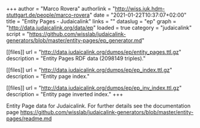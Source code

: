 +++
author = "Marco Rovera"
authorlink = "http://wiss.iuk.hdm-stuttgart.de/people/marco-rovera"
date = "2021-01-22T10:37:07+02:00"
title = "Entity Pages - Judaicalink"
links = "" 
dataslug = "ep"
graph = "http://data.judaicalink.org/data/ep"
loaded = true
category = "judaicalink"
script = "https://github.com/wisslab/judaicalink-generators/blob/master/entity-pages/ep_generator.md" 

[[files]]
	url = "http://data.judaicalink.org/dumps/ep/entity_pages.ttl.gz"
	description = "Entity Pages RDF data (2098149 triples)."

[[files]]
	url = "http://data.judaicalink.org/dumps/ep/ep_index.ttl.gz"
	description = "Entity page index."
    
[[files]]
	url = "http://data.judaicalink.org/dumps/ep/ep_inv_index.ttl.gz"
	description = "Entity page inverted index."
+++

Entity Page data for Judaicalink. For further details see the documentation page https://github.com/wisslab/judaicalink-generators/blob/master/entity-pages/readme.md

<!--more-->